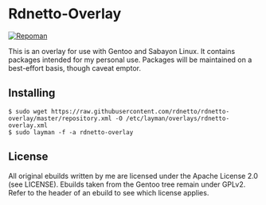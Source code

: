 # Rdnetto-Overlay

[![Repoman](https://travis-ci.org/rdnetto/rdnetto-overlay.svg?branch=master)](https://travis-ci.org/rdnetto/rdnetto-overlay)

This is an overlay for use with Gentoo and Sabayon Linux. It contains packages intended for my personal use. Packages will be maintained on a best-effort basis, though caveat emptor.

## Installing

    $ sudo wget https://raw.githubusercontent.com/rdnetto/rdnetto-overlay/master/repository.xml -O /etc/layman/overlays/rdnetto-overlay.xml
    $ sudo layman -f -a rdnetto-overlay

## License
All original ebuilds written by me are licensed under the Apache License 2.0 (see LICENSE). Ebuilds taken from the Gentoo tree remain under GPLv2. Refer to the header of an ebuild to see which license applies.
